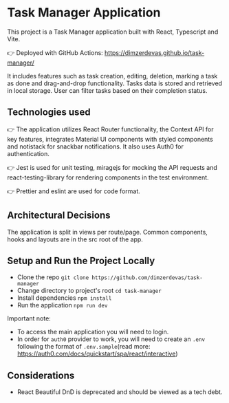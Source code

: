 # Task Manager Application 

This project is a Task Manager application built with React, Typescript and Vite. 

👉 Deployed with GitHub Actions: https://dimzerdevas.github.io/task-manager/

It includes features such as task creation, editing, deletion, marking a task as done and drag-and-drop functionality. Tasks data is stored and retrieved in local storage. User can filter tasks based on their completion status.

## Technologies used

👉 The application utilizes React Router functionality, the Context API for key features, integrates Material UI components with styled components and notistack for snackbar notifications. It also uses Auth0 for authentication.

👉 Jest is used for unit testing, miragejs for mocking the API requests and react-testing-library for rendering components in the test environment. 

👉 Prettier and eslint are used for code format.

## Architectural Decisions

The application is split in views per route/page. Common components, hooks and layouts are in the src root of the app.

## Setup and Run the Project Locally 

- Clone the repo `git clone https://github.com/dimzerdevas/task-manager`
- Change directory to project's root `cd task-manager`
- Install dependencies `npm install`
- Run the application `npm run dev`

Important note: 
- To access the main application you will need to login. 
- In order for `auth0` provider to work, you will need to create an `.env` following the format of `.env.sample`(read more: https://auth0.com/docs/quickstart/spa/react/interactive) 

## Considerations 
- React Beautiful DnD is deprecated and should be viewed as a tech debt.
